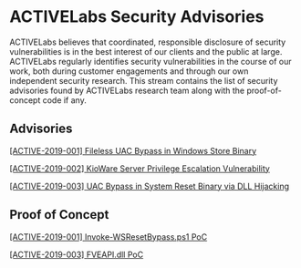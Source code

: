 # ACTIVELabs Security Advisories
ACTIVELabs believes that coordinated, responsible disclosure of security vulnerabilities is in the best interest of our clients and the public at large. ACTIVELabs regularly identifies security vulnerabilities in the course of our work, both during customer engagements and through our own independent security research. This stream contains the list of security advisories found by ACTIVELabs research team along with the proof-of-concept code if any.

## Advisories 
[ [ACTIVE-2019-001]  Fileless UAC Bypass in Windows Store Binary ](https://github.com/active-labs/advisories/blob/master/ACTIVE-2019-001.md)

[ [ACTIVE-2019-002]  KioWare Server Privilege Escalation Vulnerability ](https://github.com/active-labs/Advisories/blob/master/ACTIVE-2019-002.md)

[ [ACTIVE-2019-003]  UAC Bypass in System Reset Binary via DLL Hijacking ](https://github.com/active-labs/Advisories/blob/master/ACTIVE-2019-003.md)

## Proof of Concept
[ [ACTIVE-2019-001]  Invoke-WSResetBypass.ps1 PoC](https://github.com/active-labs/Advisories/blob/master/PoC/ACTIVE-2019-001/Invoke-WSResetBypass.ps1)

[ [ACTIVE-2019-003]  FVEAPI.dll PoC](https://github.com/active-labs/Advisories/tree/master/PoC/ACTIVE-2019-003/FVEAPI)
